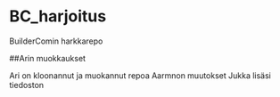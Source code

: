 # BC_harjoitus
BuilderComin harkkarepo

##Arin muokkaukset

Ari on kloonannut ja muokannut repoa
Aarmnon muutokset
Jukka lisäsi tiedoston
